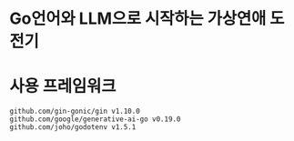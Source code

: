 # Go언어와 LLM으로 시작하는 가상연애 도전기

# 사용 프레임워크
```gomod
github.com/gin-gonic/gin v1.10.0
github.com/google/generative-ai-go v0.19.0
github.com/joho/godotenv v1.5.1
```